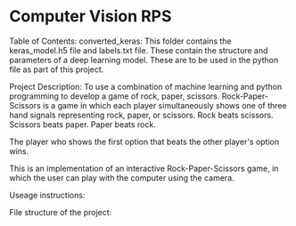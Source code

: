 # Computer Vision RPS

Table of Contents:
converted_keras: This folder contains the keras_model.h5 file and labels.txt file. These contain the structure and parameters of a deep learning model. These are to be used in the python file as part of this project.

Project Description:
To use a combination of machine learning and python programming to develop a game of rock, paper, scissors.
Rock-Paper-Scissors is a game in which each player simultaneously shows one of three hand signals representing rock, paper, or scissors. Rock beats scissors. Scissors beats paper. Paper beats rock.

The player who shows the first option that beats the other player's option wins.

This is an implementation of an interactive Rock-Paper-Scissors game, in which the user can play with the computer using the camera.

Useage instructions:

File structure of the project:
